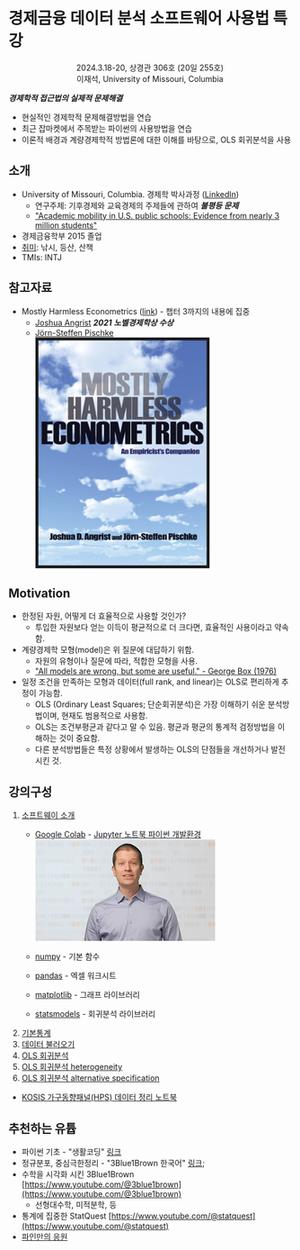 # 경제금융 데이터 분석 소프트웨어 사용법 특강

<p style="text-align: center;"> 2024.3.18-20, 상경관 306호 (20일 255호)<br>이재석, University of Missouri, Columbia</p>

**_경제학적 접근법의 실제적 문제해결_**  

- 현실적인 경제학적 문제해결방법을 연습
- 최근 잡마켓에서 주목받는 파이썬의 사용방법을 연습
- 이론적 배경과 계량경제학적 방법론에 대한 이해를 바탕으로, OLS 회귀분석을 사용

## 소개

- University of Missouri, Columbia. 경제학 박사과정 ([LinkedIn](nkedin.com/in/seanjaeseoklee/))
  - 연구주제: 기후경제와 교육경제의 주제들에 관하여 **_불평등 문제_**
  - ["Academic mobility in U.S. public schools: Evidence from nearly 3 million students"](https://doi.org/10.1016/j.jpubeco.2023.105016)
- 경제금융학부 2015 졸업
- [취미](https://photos.app.goo.gl/Q8MYyrtTXNLsTiTt8): 낚시, 등산, 산책
- TMIs: INTJ

## 참고자료
- Mostly Harmless Econometrics ([link](https://www.mostlyharmlesseconometrics.com/)) - 챕터 3까지의 내용에 집중
  - [Joshua Angrist](https://www.nobelprize.org/prizes/economic-sciences/2021/angrist/facts/) **_2021 노벨경제학상 수상_**  
  - [Jörn-Steffen Pischke](https://personal.lse.ac.uk/pischke/)  
    <img src="doc\img\MHE_cover.jpg" width="300" height="400" border="5"/>
 <!-- * The Credibility Revolution in Empirical Economics: How Better Research Design Is Taking the Con out of Econometrics ([link](https://www.aeaweb.org/articles?id=10.1257/jep.24.2.3)) **_인과관계 추정의 방법론_** -->

## Motivation

- 한정된 자원, 어떻게 더 효율적으로 사용할 것인가?
  - 투입한 자원보다 얻는 이득이 평균적으로 더 크다면, 효율적인 사용이라고 약속함.
- 계량경제학 모형(model)은 위 질문에 대답하기 위함.
  - 자원의 유형이나 질문에 따라, 적합한 모형을 사용.
  - ["All models are wrong, but some are useful." - George Box (1976)](https://en.wikipedia.org/wiki/All_models_are_wrong)
- 일정 조건을 만족하는 모형과 데이터(full rank, and linear)는 OLS로 편리하게 추정이 가능함. 
  - OLS (Ordinary Least Squares; 단순회귀분석)은 가장 이해하기 쉬운 분석방법이며, 현재도 범용적으로 사용함.
  - OLS는 조건부평균과 같다고 말 수 있음. 평균과 평균의 통계적 검정방법을 이해하는 것이 중요함.
  - 다른 분석방법들은 특정 상황에서 발생하는 OLS의 단점들을 개선하거나 발전 시킨 것.

## 강의구성

 <!-- 1. [강의소개](https://colab.research.google.com/github/SeanJSLee/Teaching_YU_DS_basic_KR/blob/main/Lecture_Intro.ipynb) -->

 1. [소프트웨이 소개](https://colab.research.google.com/github/SeanJSLee/Teaching_YU_DS_basic_KR/blob/main/Lecture_tools.ipynb)
    - [Google Colab](https://colab.research.google.com/) - 
            [Jupyter 노트북 파이썬 개발환경](https://jupyter.org/)
            <!-- Colab -->
            [![colab](https://raw.githubusercontent.com/SeanJSLee/Teaching_YU_DS_basic_KR/main/doc/img/colab_intro.webp)](https://www.youtube.com/watch?v=inN8seMm7UI)

    - [numpy](https://numpy.org/doc/stable/reference/index.html#reference) - 
               기본 함수
    - [pandas](https://pandas.pydata.org/docs/reference/index.html#api) - 
               엑셀 워크시트
    - [matplotlib](https://matplotlib.org/stable/gallery/index.html) - 
               그래프 라이브러리
    - [statsmodels](https://www.statsmodels.org/stable/api.html) - 
               회귀분석 라이브러리
 1. [기본통계](https://colab.research.google.com/github/SeanJSLee/Teaching_YU_DS_basic_KR/blob/main/Lecture_basic_stat.ipynb)
 1. [데이터 불러오기](https://colab.research.google.com/github/SeanJSLee/Teaching_YU_DS_basic_KR/blob/main/Lecture_data_import.ipynb)
 1. [OLS 회귀분석](https://colab.research.google.com/github/SeanJSLee/Teaching_YU_DS_basic_KR/blob/main/Lecture_ols.ipynb)
 1. [OLS 회귀분석 heterogeneity](https://colab.research.google.com/github/SeanJSLee/Teaching_YU_DS_basic_KR/blob/main/Lecture_ols_heterogeneity.ipynb)
 1. [OLS 회귀분석 alternative specification](https://colab.research.google.com/github/SeanJSLee/Teaching_YU_DS_basic_KR/blob/main/Lecture_ols_alt_spec.ipynb)
 <!-- 1. OLS 회귀분석 연습 -->

 - [KOSIS 가구동향패널(HPS) 데이터 정리 노트북](https://colab.research.google.com/github/SeanJSLee/Teaching_YU_DS_basic_KR/blob/main/data/KOSIS_houshold_panel_survey/KOSIS_houshold_panel_survey.ipynb)

 ## 추천하는 유튭
 - 파이썬 기초 - "생활코딩" [링크](https://www.youtube.com/watch?v=-3DHpwy498o&list=PLuHgQVnccGMDtnr4nTSFfmocHL5FeH1xR)
 - 정규분포, 중심극한정리 - "3Blue1Brown 한국어" [링크](https://www.youtube.com/watch?v=SoKjCUcDBf0); 
 - 수학을 시각화 시킨 3Blue1Brown [https://www.youtube.com/@3blue1brown](https://www.youtube.com/@3blue1brown)
    -  선형대수학, 미적분학, 등
 - 통계에 집중한 StatQuest [https://www.youtube.com/@statquest](https://www.youtube.com/@statquest)
 - [파인만의 응원](https://www.youtube.com/watch?v=Cj4y0EUlU-Y)